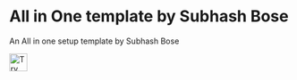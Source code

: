 # All in One template by Subhash Bose
An All in one setup template by Subhash Bose

<a href="https://idx.google.com/new?template=https://github.com/SubhashBose/FireSudio-templates/tree/main/All-In-One">
  <img height="32" alt="Try in FireStudio" src="https://cdn.idx.dev/btn/try_dark_32.svg">
</a>